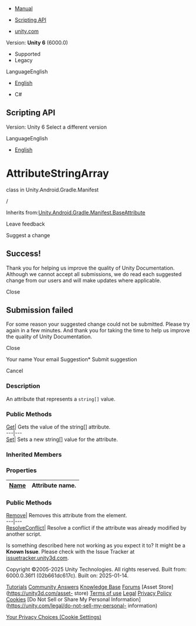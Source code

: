 [ ]()

  * [Manual](../Manual/index.html)
  * [Scripting API](../ScriptReference/index.html)

  * [unity.com](https://unity.com/)

Version: **Unity 6** (6000.0)

  * Supported
  * Legacy

LanguageEnglish

  * [English]()

  * C#

[ ](https://docs.unity3d.com)

## Scripting API

Version: Unity 6 Select a different version

LanguageEnglish

  * [English]()

# AttributeStringArray

class in Unity.Android.Gradle.Manifest

/

Inherits
from:[Unity.Android.Gradle.Manifest.BaseAttribute](Unity.Android.Gradle.Manifest.BaseAttribute.html)

Leave feedback

Suggest a change

## Success!

Thank you for helping us improve the quality of Unity Documentation. Although
we cannot accept all submissions, we do read each suggested change from our
users and will make updates where applicable.

Close

## Submission failed

For some reason your suggested change could not be submitted. Please <a>try
again</a> in a few minutes. And thank you for taking the time to help us
improve the quality of Unity Documentation.

Close

Your name Your email Suggestion* Submit suggestion

Cancel

[ ]()

### Description

An attribute that represents a `string[]` value.

### Public Methods

[Get](Unity.Android.Gradle.Manifest.AttributeStringArray.Get.html)| Gets the
value of the string[] attribute.  
---|---  
[Set](Unity.Android.Gradle.Manifest.AttributeStringArray.Set.html)| Sets a new
string[] value for the attribute.  
  
### Inherited Members

### Properties

[Name](Unity.Android.Gradle.Manifest.BaseAttribute.Name.html)| Attribute name.  
---|---  
  
### Public Methods

[Remove](Unity.Android.Gradle.Manifest.BaseAttribute.Remove.html)| Removes
this attribute from the element.  
---|---  
[ResolveConflict](Unity.Android.Gradle.Manifest.BaseAttribute.ResolveConflict.html)|
Resolve a conflict if the attribute was already modified by another script.  
  
Is something described here not working as you expect it to? It might be a
**Known Issue**. Please check with the Issue Tracker at
[issuetracker.unity3d.com](https://issuetracker.unity3d.com).

Copyright ©2005-2025 Unity Technologies. All rights reserved. Built from:
6000.0.36f1 (02b661dc617c). Built on: 2025-01-14.

[Tutorials](https://unity3d.com/learn) [Community
Answers](https://answers.unity3d.com) [Knowledge
Base](https://support.unity3d.com/hc/en-us)
[Forums](https://forum.unity3d.com) [Asset Store](https://unity3d.com/asset-
store) [Terms of use](https://docs.unity3d.com/Manual/TermsOfUse.html)
[Legal](https://unity.com/legal) [Privacy
Policy](https://unity.com/legal/privacy-policy)
[Cookies](https://unity.com/legal/cookie-policy) [Do Not Sell or Share My
Personal Information](https://unity.com/legal/do-not-sell-my-personal-
information)

[Your Privacy Choices (Cookie Settings)](javascript:void\(0\);)

